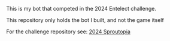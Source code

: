 This is my bot that competed in the 2024 Entelect challenge.

This repository only holds the bot I built, and not the game itself

For the challenge repository see: 
[2024 Sproutopia](https://github.com/EntelectChallenge/2024-Sproutopia/tree/v2024.0.8)
